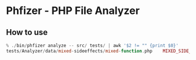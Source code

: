 # Phfizer - PHP File Analyzer

## How to use

```php
% ./bin/phfizer analyze -- src/ tests/ | awk '$2 != "" {print $0}'
tests/Analyzer/data/mixed-sideeffects/mixed-function.php	MIXED_SIDE_EFFECTS
```
